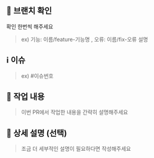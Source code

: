 ## 📌 브랜치 확인
확인 한번씩 해주세요
> ex) 기능: 이름/feature-기능명
> , 오류: 이름/fix-오류 설명
## ℹ️ 이슈

> ex) #이슈번호
## 📑 작업 내용

> 이번 PR에서 작업한 내용을 간략히 설명해주세요
## 💬 상세 설명 (선택)

> 조금 더 세부적인 설명이 필요하다면 작성해주세요

